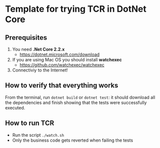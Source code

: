 # Template for trying TCR in DotNet Core

## Prerequisites
1. You need **.Net Core  2.2.x** 
   * https://dotnet.microsoft.com/download
2. If you are using Mac OS you should install **watchexec**
    * https://github.com/watchexec/watchexec
3. Connectiviy to the Internet!


## How to verify that everything works
From the terminal, run `dotnet build` or `dotnet test`: it should download all the dependencies and finish showing that the tests were successfully executed.

## How to run TCR
* Run the script `./watch.sh`
* Only the business code gets reverted when failing the tests